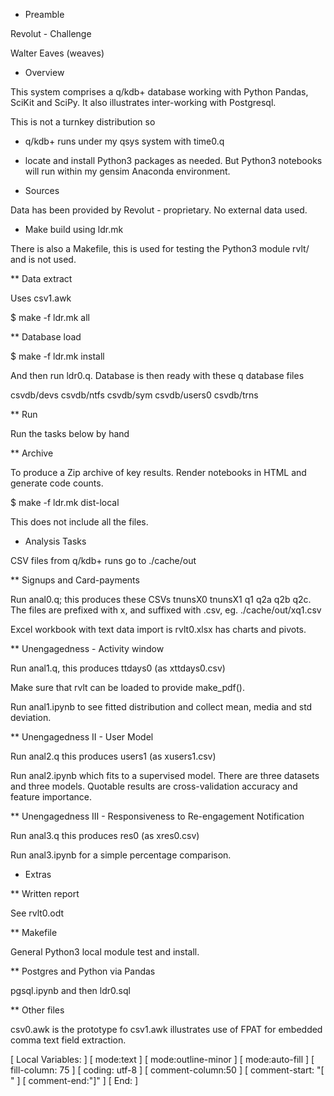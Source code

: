 * Preamble

Revolut - Challenge

Walter Eaves (weaves)

* Overview

This system comprises a q/kdb+ database working with Python Pandas, SciKit and
SciPy. It also illustrates inter-working with Postgresql.

This is not a turnkey distribution so 

 - q/kdb+ runs under my qsys system with time0.q 

 - locate and install Python3 packages as needed. But Python3 notebooks will run
   within my gensim Anaconda environment.

* Sources

Data has been provided by Revolut - proprietary. No external data used.

* Make build using ldr.mk 

There is also a Makefile, this is used for testing the Python3 module rvlt/ and
is not used.

** Data extract

Uses csv1.awk

 $ make -f ldr.mk all
 
** Database load

 $ make -f ldr.mk install

And then run ldr0.q. Database is then ready with these q database files
 
 csvdb/devs csvdb/ntfs csvdb/sym csvdb/users0 csvdb/trns
 
** Run 

Run the tasks below by hand 

** Archive

To produce a Zip archive of key results. Render notebooks in HTML and generate
code counts.

 $ make -f ldr.mk dist-local
 
This does not include all the files.
 
* Analysis Tasks

CSV files from q/kdb+ runs go to ./cache/out
 
** Signups and Card-payments

Run anal0.q; this produces these CSVs tnunsX0 tnunsX1 q1 q2a q2b q2c.
The files are prefixed with x, and suffixed with .csv, eg. ./cache/out/xq1.csv

Excel workbook with text data import is rvlt0.xlsx has charts and pivots.

** Unengagedness - Activity window

Run anal1.q, this produces ttdays0 (as xttdays0.csv)

Make sure that rvlt can be loaded to provide make_pdf().

Run anal1.ipynb to see fitted distribution and collect mean, media and std
deviation.

** Unengagedness II - User Model

Run anal2.q this produces users1 (as xusers1.csv)

Run anal2.ipynb which fits to a supervised model. There are three datasets and three
models. Quotable results are cross-validation accuracy and feature importance.

** Unengagedness III - Responsiveness to Re-engagement Notification

Run anal3.q this produces res0 (as xres0.csv)

Run anal3.ipynb for a simple percentage comparison.

* Extras

** Written report

See rvlt0.odt

** Makefile

General Python3 local module test and install.

** Postgres and Python via Pandas

pgsql.ipynb and then ldr0.sql 

** Other files

csv0.awk is the prototype fo csv1.awk illustrates use of FPAT for embedded comma
text field extraction.

[  Local Variables: ]
[  mode:text ]
[  mode:outline-minor ]
[  mode:auto-fill ]
[  fill-column: 75 ]
[  coding: utf-8 ]
[  comment-column:50 ]
[  comment-start: "[  "  ]
[  comment-end:"]" ]
[  End: ]
